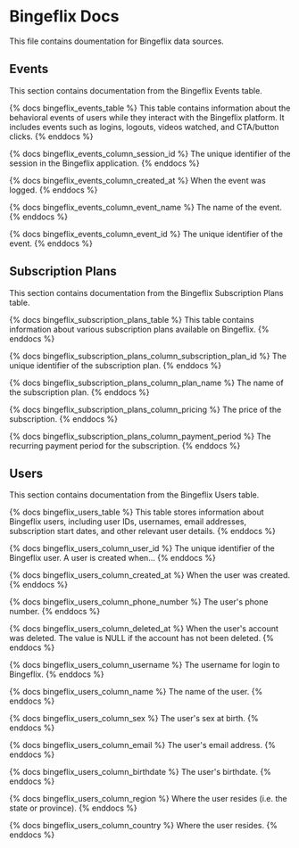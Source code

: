 # Bingeflix Docs
This file contains doumentation for Bingeflix data sources.

## Events
This section contains documentation from the Bingeflix Events table.

{% docs bingeflix_events_table %}
This table contains information about the behavioral events of users while they interact with the Bingeflix platform. It includes events such as logins, logouts, videos watched, and CTA/button clicks.
{% enddocs %}

{% docs bingeflix_events_column_session_id %}
The unique identifier of the session in the Bingeflix application.
{% enddocs %}

{% docs bingeflix_events_column_created_at %}
When the event was logged.
{% enddocs %}

{% docs bingeflix_events_column_event_name %}
The name of the event.
{% enddocs %}

{% docs bingeflix_events_column_event_id %}
The unique identifier of the event.
{% enddocs %}


## Subscription Plans
This section contains documentation from the Bingeflix Subscription Plans table.

{% docs bingeflix_subscription_plans_table %}
This table contains information about various subscription plans available on Bingeflix.
{% enddocs %}

{% docs bingeflix_subscription_plans_column_subscription_plan_id %}
The unique identifier of the subscription plan.
{% enddocs %}

{% docs bingeflix_subscription_plans_column_plan_name %}
The name of the subscription plan.
{% enddocs %}

{% docs bingeflix_subscription_plans_column_pricing %}
The price of the subscription.
{% enddocs %}

{% docs bingeflix_subscription_plans_column_payment_period %}
The recurring payment period for the subscription.
{% enddocs %}


## Users
This section contains documentation from the Bingeflix Users table.

{% docs bingeflix_users_table %}
This table stores information about Bingeflix users, including user IDs, usernames, email addresses, subscription start dates, and other relevant user details.
{% enddocs %}

{% docs bingeflix_users_column_user_id %}
The unique identifier of the Bingeflix user. A user is created when...
{% enddocs %}

{% docs bingeflix_users_column_created_at %}
When the user was created.
{% enddocs %}

{% docs bingeflix_users_column_phone_number %}
The user's phone number.
{% enddocs %}

{% docs bingeflix_users_column_deleted_at %}
When the user's account was deleted. The value is NULL if the account has not been deleted.
{% enddocs %}

{% docs bingeflix_users_column_username %}
The username for login to Bingeflix.
{% enddocs %}

{% docs bingeflix_users_column_name %}
The name of the user.
{% enddocs %}

{% docs bingeflix_users_column_sex %}
The user's sex at birth.
{% enddocs %}

{% docs bingeflix_users_column_email %}
The user's email address.
{% enddocs %}

{% docs bingeflix_users_column_birthdate %}
The user's birthdate.
{% enddocs %}

{% docs bingeflix_users_column_region %}
Where the user resides (i.e. the state or province).
{% enddocs %}

{% docs bingeflix_users_column_country %}
Where the user resides.
{% enddocs %}